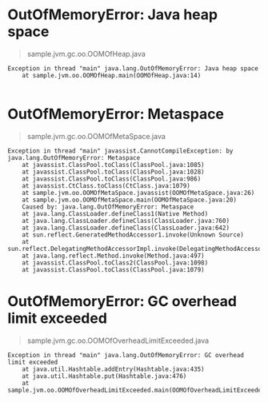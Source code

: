 # OutOfMemoryError: Java heap space
> sample.jvm.gc.oo.OOMOfHeap.java
```text
Exception in thread "main" java.lang.OutOfMemoryError: Java heap space
	at sample.jvm.oo.OOMOfHeap.main(OOMOfHeap.java:14)
	
```

# OutOfMemoryError: Metaspace
> sample.jvm.gc.oo.OOMOfMetaSpace.java
```text
Exception in thread "main" javassist.CannotCompileException: by java.lang.OutOfMemoryError: Metaspace
    at javassist.ClassPool.toClass(ClassPool.java:1085)
    at javassist.ClassPool.toClass(ClassPool.java:1028)
    at javassist.ClassPool.toClass(ClassPool.java:986)
    at javassist.CtClass.toClass(CtClass.java:1079)
    at sample.jvm.oo.OOMOfMetaSpace.javassist(OOMOfMetaSpace.java:26)
    at sample.jvm.oo.OOMOfMetaSpace.main(OOMOfMetaSpace.java:20)
    Caused by: java.lang.OutOfMemoryError: Metaspace
    at java.lang.ClassLoader.defineClass1(Native Method)
    at java.lang.ClassLoader.defineClass(ClassLoader.java:760)
    at java.lang.ClassLoader.defineClass(ClassLoader.java:642)
    at sun.reflect.GeneratedMethodAccessor1.invoke(Unknown Source)
    at sun.reflect.DelegatingMethodAccessorImpl.invoke(DelegatingMethodAccessorImpl.java:43)
    at java.lang.reflect.Method.invoke(Method.java:497)
    at javassist.ClassPool.toClass2(ClassPool.java:1098)
    at javassist.ClassPool.toClass(ClassPool.java:1079)
```

# OutOfMemoryError: GC overhead limit exceeded
> sample.jvm.gc.oo.OOMOfOverheadLimitExceeded.java
```text
Exception in thread "main" java.lang.OutOfMemoryError: GC overhead limit exceeded
	at java.util.Hashtable.addEntry(Hashtable.java:435)
	at java.util.Hashtable.put(Hashtable.java:476)
	at sample.jvm.oo.OOMOfOverheadLimitExceeded.main(OOMOfOverheadLimitExceeded.java:19)
```
